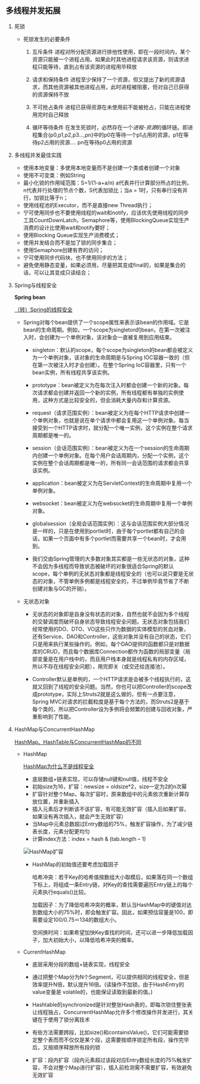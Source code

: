 ## 多线程并发拓展
1. 死锁
    - 死锁发生的必要条件
        1. 互斥条件
        进程对所分配资源进行排他性使用，即在一段时间内，某个资源只能被一个进程占用。如果此时其他进程请求该资源，则请求进程只能等待，直到占有该资源的进程用毕释放
        
        2. 请求和保持条件
        进程至少保持了一个资源，但又提出了新的资源请求，而其他资源被其他进程占用，此时进程被阻塞，但对自己已获得的资源保持不放
        
        3. 不可抢占条件
        进程已获得资源在未使用前不能被抢占，只能在进程使用完时自己释放
        
        4. 循环等待条件
        在发生死锁时，必然存在一个*进程-资源*的循环链。即进程集合{p0,p1,p2,p3...,pn}中的p0在等待一个p1占用的资源，p1在等待p2占用的资源.... pn在等待p0占用的资源
2. 多线程并发最佳实践
    - 使用本地变量：多使用本地变量而不是创建一个类或者创建一个对象
    - 使用不可变类：例如String    
    - 最小化锁的作用域范围：S=1/(1-a+a/n) a代表并行计算部分所占的比例，n代表并行处理的节点个数，S代表加锁比；当a = 1时，只有串行没有并行，加锁比等于n；
    - 使用线程池的Executor，而不是直接new Thread执行；
    - 宁可使用同步也不要使用线程的wait和notify，应该优先使用线程的同步工具CountDownLatch，Semaphore等，使用BlockingQueue实现生产消费的设计比使用wait和notify要好；
    - 使用Blocking Queue实现生产消费模式；
    - 使用并发结合而不是加了锁的同步集合；
    - 使用Semaphore创建有界的访问；
    - 宁可使用同步代码块，也不使用同步的方法；
    - 避免使用静态变量，如果必须用，尽量把其变成final的，如果是集合的话，可以让其变成只读结合；

3. Spring与线程安全

   **Spring bean**
   
    [（转）Spring的线程安全](https://blog.csdn.net/csdnlijingran/article/details/83094756)
    - Spring对每个bean提供了一个scope属性来表示该bean的作用域。它是bean的生命周期。例如，一个scope为singleton的bean，在第一次被注入时，会创建为一个单例对象，该对象会一直被复用到应用结束。
      
        - singleton：默认的scope，每个scope为singleton的bean都会被定义为一个单例对象，该对象的生命周期是与Spring IOC容器一致的（但在第一次被注入时才会创建）。在整个Spring IoC容器里，只有一个bean实例，所有线程共享该实例。
    
        - prototype：bean被定义为在每次注入时都会创建一个新的对象。每次请求都会创建并返回一个新的实例，所有线程都有单独的实例使用，这种方式是比较安全的，但会消耗大量内存和计算资源。
        - request（请求范围实例）：bean被定义为在每个HTTP请求中创建一个单例对象，也就是说在单个请求中都会复用这一个单例对象。每当接受到一个HTTP请求时，就分配一个唯一实例，这个实例在整个请求周期都是唯一的。
        - session（会话范围实例）：bean被定义为在一个session的生命周期内创建一个单例对象。在每个用户会话周期内，分配一个实例，这个实例在整个会话周期都是唯一的，所有同一会话范围的请求都会共享该实例。
        - application：bean被定义为在ServletContext的生命周期中复用一个单例对象。
        - websocket：bean被定义为在websocket的生命周期中复用一个单例对象。
        - globalsession（全局会话范围实例）：这与会话范围实例大部分情况是一样的，只是在使用到portlet时，由于每个portlet都有自己的会话，如果一个页面中有多个portlet而需要共享一个bean时，才会用到。
        - 我们交由Spring管理的大多数对象其实都是一些无状态的对象，这种不会因为多线程而导致状态被破坏的对象很适合Spring的默认scope，每个单例的无状态对象都是线程安全的（也可以说只要是无状态的对象，不管单例多例都是线程安全的，不过单例毕竟节省了不断创建对象与GC的开销）。
    - 无状态对象
    
        - 无状态的对象即是自身没有状态的对象，自然也就不会因为多个线程的交替调度而破坏自身状态导致线程安全问题。无状态对象包括我们经常使用的DO、DTO、VO这些只作为数据的实体模型的贫血对象，还有Service、DAO和Controller，这些对象并没有自己的状态，它们只是用来执行某些操作的。例如，每个DAO提供的函数都只是对数据库的CRUD，而且每个数据库Connection都作为函数的局部变量（局部变量是在用户栈中的，而且用户栈本身就是线程私有的内存区域，所以不存在线程安全问题），用完即关（或交还给连接池）。
        
        - Controller默认是单例的，一个HTTP请求是会被多个线程执行的，这就又回到了线程的安全问题。当然，你也可以把Controller的scope改成prototype，实际上Struts2就是这么做的，但有一点要注意，Spring MVC对请求的拦截粒度是基于每个方法的，而Struts2是基于每个类的，所以把Controller设为多例将会频繁的创建与回收对象，严重影响到了性能。
       
4. HashMap与ConcurrentHashMap
    
    [HashMap、HashTable与ConcurrentHashMap的不同](https://www.cnblogs.com/heyonggang/p/9112731.html)
    
    - HashMap
       
       [HashMap为什么不是线程安全](https://www.zhyocean.cn/article/1553946904)
       - 底层数组+链表实现，可以存储null键和null值，线程不安全
       - 初始size为16，扩容：newsize = oldsize*2，size一定为2的n次幂
       - 扩容针对整个Map，每次扩容时，原来数组中的元素依次重新计算存放位置，并重新插入
       - 插入元素后才判断该不该扩容，有可能无效扩容（插入后如果扩容，如果没有再次插入，就会产生无效扩容）
       - 当Map中元素总数超过Entry数组的75%，触发扩容操作，为了减少链表长度，元素分配更均匀
       - 计算index方法：index = hash & (tab.length – 1)
       
       ![HashMap扩容](../pic/HashMap.png)
       
       - HashMap的初始值还要考虑加载因子 
         
          哈希冲突：若干Key的哈希值按数组大小取模后，如果落在同一个数组下标上，将组成一条Entry链，对Key的查找需要遍历Entry链上的每个元素执行equals()比较。
         
          加载因子：为了降低哈希冲突的概率，默认当HashMap中的键值对达到数组大小的75%时，即会触发扩容。因此，如果预估容量是100，即需要设定100/0.75＝134的数组大小。
         
          空间换时间：如果希望加快Key查找的时间，还可以进一步降低加载因子，加大初始大小，以降低哈希冲突的概率。    
          
    - CurrentHashMap
        
        - 底层采用分段的数组+链表实现，线程安全
        
        - 通过把整个Map分为N个Segment，可以提供相同的线程安全，但是效率提升N倍，默认提升16倍。(读操作不加锁，由于HashEntry的value变量是 volatile的，也能保证读取到最新的值。)
        - Hashtable的synchronized是针对整张Hash表的，即每次锁住整张表让线程独占，ConcurrentHashMap允许多个修改操作并发进行，其关键在于使用了锁分离技术
        - 有些方法需要跨段，比如size()和containsValue()，它们可能需要锁定整个表而而不仅仅是某个段，这需要按顺序锁定所有段，操作完毕后，又按顺序释放所有段的锁
        - 扩容：段内扩容（段内元素超过该段对应Entry数组长度的75%触发扩容，不会对整个Map进行扩容），插入前检测需不需要扩容，有效避免无效扩容